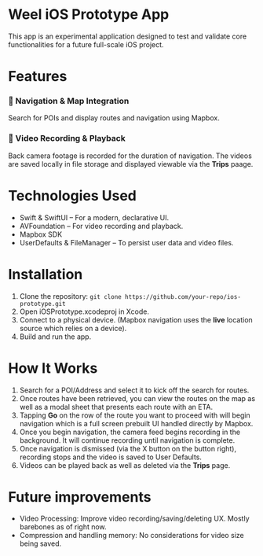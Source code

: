 # Weel iOS Prototype App

This app is an experimental application designed to test and validate core functionalities for a future full-scale iOS project.

# Features

### 📍 Navigation & Map Integration

Search for POIs and display routes and navigation using Mapbox.

### 🎥 Video Recording & Playback

Back camera footage is recorded for the duration of navigation. The videos are saved locally in file storage and displayed viewable via the **Trips** paage.

# Technologies Used

- Swift & SwiftUI – For a modern, declarative UI.
- AVFoundation – For video recording and playback.
- Mapbox SDK
- UserDefaults & FileManager – To persist user data and video files.

# Installation

1. Clone the repository:
```git clone https://github.com/your-repo/ios-prototype.git```
2. Open iOSPrototype.xcodeproj in Xcode.
3. Connect to a physical device. (Mapbox navigation uses the **live** location source which relies on a device).
4. Build and run the app.

# How It Works

1. Search for a POI/Address and select it to kick off the search for routes.
2. Once routes have been retrieved, you can view the routes on the map as well as a modal sheet that presents each route with an ETA.
3. Tapping **Go** on the row of the route you want to proceed with will begin navigation which is a full screen prebuilt UI handled directly by Mapbox.
4. Once you begin navigation, the camera feed begins recording in the background. It will continue recording until navigation is complete.
5. Once navigation is dismissed (via the X button on the button right), recording stops and the video is saved to User Defaults.
6. Videos can be played back as well as deleted via the **Trips** page.

# Future improvements
- Video Processing: Improve video recording/saving/deleting UX. Mostly barebones as of right now.
- Compression and handling memory: No considerations for video size being saved.
